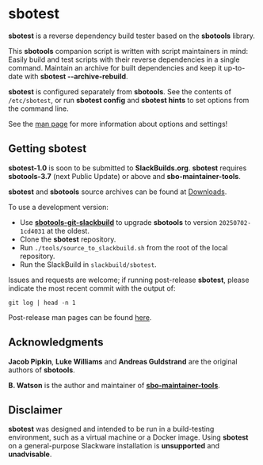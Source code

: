 # sbotest

**sbotest** is a reverse dependency build tester based on the **sbotools** library.

This **sbotools** companion script is written with script maintainers in mind: Easily build and test scripts with their reverse dependencies in a single command. Maintain an archive for built dependencies and keep it up-to-date with **sbotest \--archive-rebuild**.

**sbotest** is configured separately from **sbotools**. See the contents of `/etc/sbotest`, or run **sbotest config** and **sbotest hints** to set options from the command line.

See the [man page](https://pghvlaans.github.io/sbotools/man/sbotest/release/sbotest.1.html) for more information about options and settings!

## Getting sbotest

**sbotest-1.0** is soon to be submitted to **SlackBuilds.org**. **sbotest** requires **sbotools-3.7** (next Public Update) or above and **sbo-maintainer-tools**.

**sbotest** and **sbotools** source archives can be found at [Downloads](https://pghvlaans.github.io/sbotools/downloads/).

To use a development version:
* Use **[sbotools-git-slackbuild](https://github.com/pghvlaans/sbotools-git-slackbuild/)** to upgrade **sbotools** to version `20250702-1cd4031` at the oldest.
* Clone the **sbotest** repository.
* Run `./tools/source_to_slackbuild.sh` from the root of the local repository.
* Run the SlackBuild in `slackbuild/sbotest`.

Issues and requests are welcome; if running post-release **sbotest**, please indicate the most recent commit with the output of:

    git log | head -n 1

Post-release man pages can be found [here](https://pghvlaans.github.io/sbotools/man/sbotest/post-release/sbotest.1.html).

## Acknowledgments

**Jacob Pipkin**, **Luke Williams** and **Andreas Guldstrand** are the original authors of **sbotools**.

**B. Watson** is the author and maintainer of **[sbo-maintainer-tools](https://slackware.uk/~urchlay/repos/sbo-maintainer-tools)**.

## Disclaimer

**sbotest** was designed and intended to be run in a build-testing environment, such as a virtual machine or a Docker image. Using **sbotest** on a general-purpose Slackware installation is **unsupported** and **unadvisable**.
